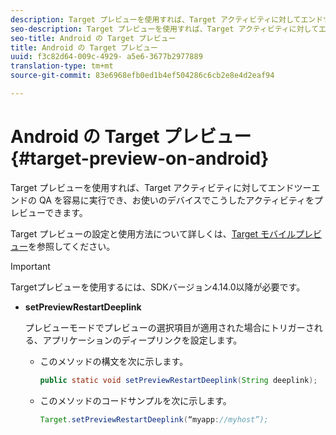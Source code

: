 ```yaml
---
description: Target プレビューを使用すれば、Target アクティビティに対してエンドツーエンドの QA を容易に実行でき、お使いのデバイスでこうしたアクティビティをプレビューできます。
seo-description: Target プレビューを使用すれば、Target アクティビティに対してエンドツーエンドの QA を容易に実行でき、お使いのデバイスでこうしたアクティビティをプレビューできます。
seo-title: Android の Target プレビュー
title: Android の Target プレビュー
uuid: f3c82d64-009c-4929- a5e6-3677b2977889
translation-type: tm+mt
source-git-commit: 83e6968efb0ed1b4ef504286c6cb2e8e4d2eaf94

---
```



# Android の Target プレビュー {#target-preview-on-android}

Target プレビューを使用すれば、Target アクティビティに対してエンドツーエンドの QA を容易に実行でき、お使いのデバイスでこうしたアクティビティをプレビューできます。

Target プレビューの設定と使用方法について詳しくは、[Target モバイルプレビュー](https://docs.adobe.com/content/help/en/target/using/implement-target/mobile-apps/target-mobile-preview.html)を参照してください。

>[!IMPORTANT]
>
>Targetプレビューを使用するには、SDKバージョン4.14.0以降が必要です。

* **setPreviewRestartDeeplink**

   プレビューモードでプレビューの選択項目が適用された場合にトリガーされる、アプリケーションのディープリンクを設定します。

   * このメソッドの構文を次に示します。

      ```java
      public static void setPreviewRestartDeeplink(String deeplink);
      ```

   * このメソッドのコードサンプルを次に示します。

      ```java
      Target.setPreviewRestartDeeplink(“myapp://myhost”); 
      ```

